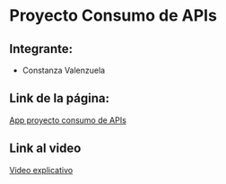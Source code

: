 # Proyecto Consumo de APIs

## Integrante:
- Constanza Valenzuela

## Link de la página:
[App proyecto consumo de APIs](https://constanzavalen.github.io/consumo_api/)

## Link al video

[Video explicativo](https://youtu.be/l7EW8u5nySE)